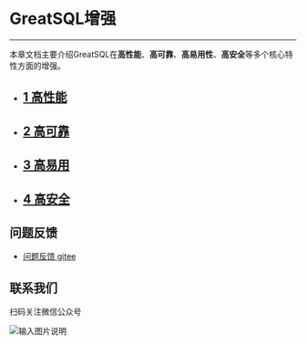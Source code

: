 # GreatSQL增强
---

本章文档主要介绍GreatSQL在**高性能**、**高可靠**、**高易用性**、**高安全**等多个核心特性方面的增强。

- ## [1 高性能](./5-1-highperf.md)
- ## [2 高可靠](./5-2-ha.md)
- ## [3 高易用](./5-3-easyuse.md)
- ## [4 高安全](./5-4-security.md)

**问题反馈**
---
- [问题反馈 gitee](https://gitee.com/GreatSQL/GreatSQL-Manual/issues)


**联系我们**
---

扫码关注微信公众号

![输入图片说明](https://images.gitee.com/uploads/images/2021/0802/141935_2ea2c196_8779455.jpeg "greatsql社区-wx-qrcode-0.5m.jpg")
